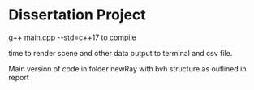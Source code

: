 # Dissertation Project

g++ main.cpp --std=c++17 
to compile 

time to render scene and other data output to terminal and csv file.

Main version of code in folder newRay with bvh structure as outlined in report


